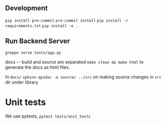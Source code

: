 ## Development
`pip install pre-commit`
`pre-commit install`
`pip install -r requirements.txt`
`pip install -e .`

## Run Backend Server
`greppo serve tests/app.py`

docs -- build and source are separated
`make clean && make html` to generate the docs as html files.

In `docs/`
`sphinx-apidoc -o source/ ../src` on making source changes in `src` dir under library


# Unit tests
We use pytests,
`pytest tests/unit_tests`
